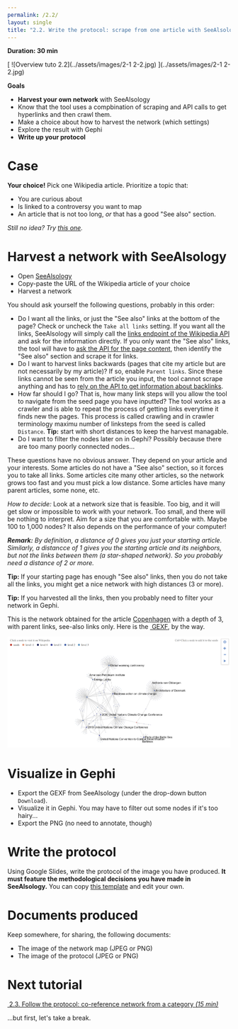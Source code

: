 ```yaml
---
permalink: /2.2/
layout: single
title: "2.2. Write the protocol: scrape from one article with SeeAlsology"
---
```


**Duration: 30 min**

[
	![Overview tuto 2.2](../assets/images/2-1 2-2.jpg)
](../assets/images/2-1 2-2.jpg)

**Goals**
* **Harvest your own network** with SeeAlsology
* Know that the tool uses a compbination of scraping and API calls to get hyperlinks and then crawl them.
* Make a choice about how to harvest the network (which settings)
* Explore the result with Gephi
* **Write up your protocol**

# Case

**Your choice!** Pick one Wikipedia article. Prioritize a topic that:
* You are curious about
* Is linked to a controversy you want to map
* An article that is not too long, *or* that has a good "See also" section.

*Still no idea? Try [this one](https://en.wikipedia.org/wiki/Copenhagen).*

# Harvest a network with SeeAlsology

* Open [SeeAlsology](https://densitydesign.github.io/strumentalia-seealsology/)
* Copy-paste the URL of the Wikipedia article of your choice
* Harvest a network

You should ask yourself the following questions, probably in this order:
* Do I want all the links, or just the "See also" links at the bottom of the page? Check or uncheck the ```Take all links``` setting. If you want all the links, SeeAlsology will simply call the [links endpoint of the Wikipedia API](https://www.mediawiki.org/wiki/API:Links) and ask for the information directly. If you only want the "See also" links, the tool will have to [ask the API for the page content](https://www.mediawiki.org/wiki/API:Get_the_contents_of_a_page), then identify the "See also" section and scrape it for links.
* Do I want to harvest links backwards (pages that cite my article but are not necessarily by my article)? If so, enable ```Parent links```. Since these links cannot be seen from the article you input, the tool cannot scrape anything and has to [rely on the API to get information about backlinks](https://www.mediawiki.org/wiki/API:Backlinks).
* How far should I go? That is, how many link steps will you allow the tool to navigate from the seed page you have inputted? The tool works as a crawler and is able to repeat the process of getting links everytime it finds new the pages. This process is called crawling and in crawler terminology maximu number of linksteps from the seed is called ```Distance```. **Tip:** start with short distances to keep the harvest managable.
* Do I want to filter the nodes later on in Gephi? Possibly because there are too many poorly connected nodes...

These questions have no obvious answer. They depend on your article and your interests. Some articles do not have a "See also" section, so it forces you to take all links. Some articles cite many other articles, so the network grows too fast and you must pick a low distance. Some articles have many parent articles, some none, etc.

*How to decide:* Look at a network size that is feasible. Too big, and it will get slow or impossible to work with your network. Too small, and there will be nothing to interpret. Aim for a size that you are comfortable with. Maybe 100 to 1,000 nodes? It also depends on the performance of your computer!

***Remark:** By definition, a distance of 0 gives you just your starting article. Similarly, a distancce of 1 gives you the starting article and its neighbors, but not the links between them (a star-shaped network). So you probably need a distance of 2 or more.*

**Tip:** If your starting page has enough "See also" links, then you do not take all the links, you might get a nice network with high distances (3 or more).

**Tip:** If you harvested all the links, then you probably need to filter your network in Gephi.

This is the network obtained for the article [Copenhagen](https://en.wikipedia.org/wiki/Copenhagen) with a depth of 3, with parent links, see-also links only. Here is the [<i class="fas fa-file"></i>&nbsp;GEXF](../assets/data/2-2/see-also-copenhagen.gexf), by the way.

[
	![See also Copenhagen](../assets/images/2-2/see-also-copenhagen.png)
](../assets/images/2-2/see-also-copenhagen.png)

# Visualize in Gephi

* Export the GEXF from SeeAlsology (under the drop-down button ```Download```).
* Visualize it in Gephi. You may have to filter out some nodes if it's too hairy...
* Export the PNG (no need to annotate, though)

# Write the protocol

Using Google Slides, write the protocol of the image you have produced. **It must feature the methodological decisions you have made in SeeAlsology.** You can copy [this template](https://docs.google.com/presentation/d/1pnV8ofxUogb9dKgiBzVuXDI5C1hk3A3WXgHo3HRdWug/edit?usp=sharing) and edit your own.

# Documents produced

Keep somewhere, for sharing, the following documents:
* The image of the network map (JPEG or PNG)
* The image of the protocol (JPEG or PNG)

# Next tutorial

[<i class="fas fa-forward"></i>&nbsp;2.3. Follow the protocol: co-reference network from a category *(15 min)*](../2.3/)

...but first, let's take a break.